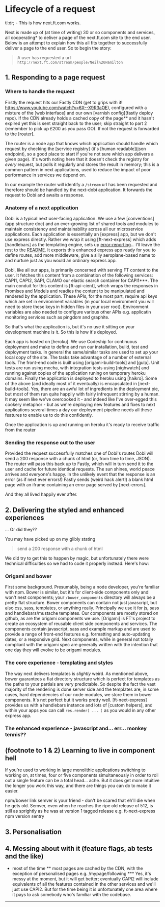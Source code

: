 # Lifecycle of a request

tl:dr; - This is how next.ft.com works.

Next is made up of (at time of writing) 30 or so components and services, all cooperating* to deliver a page of the next.ft.com site to the end user. Below is an attempt to explain how this all fits together to successfully deliver a page to the end user. So to begin the story:

> A user has requested a url `http://next.ft.com/stream/people/Neil%20Hamilton`

## 1. Responding to a page request

### Where to handle the request
Firstly the request hits our Fastly CDN (get to grips with it! https://www.youtube.com/watch?v=6X--X9R3aOE), configured with a mixture of the [web interface] and our own [varnish config](fastly deploy repo). If the CDN already holds a cached copy of the page** and it hasn't expired yet this is sent straight back to the user; skip straight to part 2 (remember to pick up £200 as you pass GO). If not the request is forwarded to the [router].

The router is a node app that knows which application should handle which request by checking the [service registry] (it's [human readable](json endpoint), so a good place to start if you're not sure which app delivers a given page). It's worth noting here that it doesn't check the registry for *every* request, but polls it regularly and stores the result in memory; this is a common pattern in next applications, used to reduce the impact of poor performance in services we depend on.

In our example the router will identify a `/stream` url has been requested and therefore should be handled by the next-dobi application. It forwards the request to Dobi and awaits a response.

### Anatomy of a next application
Dobi is a typical next user-facing application. We use a few [conventions](app structure doc) and an ever-growing list of shared tools and modules to maintain consistency and maintainability across all our microservice applications. Each application is essentially an [express] app, but we don't use express directly. Rather we wrap it using [ft-next-express] which adds [handlebars] as the templating engine, sets up [error-reporting](express-errors-handler)... I'll leave the rest to the [README](https://github.com/Financial-Times/next-express). It exports this enhanced express app ready for you to define routes, add more middleware, give a silly aeroplane-based name to and nurture just as you would an ordinary express app.

Dobi, like all our apps, is primarily concerned with serving FT content to the user. It fetches this content from a combination of the following services: CAPI1, CAPI2, SAPI, CLAMO our elastic search container for CAPI1***. The main conduit for this content is [ft-api-cient], which wraps the responses in Promises and Models and readies the content to be manipulated and rendered by the application. These APIs, for the most part, require api keys which are set in environment variables (in your local environment you will need to store these keys in hidden files in your user root). Environment variables are also needed to configure various other APIs e.g. applicatin monitoring services such as pingdom and graphite.

So that's what the application is, but it's no use it sitting on your development machine is it. So this is how it's deployed.

Each app is hosted on [heroku]. We use Codeship for continuous deployment and make to define and run our installation, build, test and deployment tasks. In general the same/similar tasks are used to set up your local copy of the site. The tasks take advantage of a number of external tools. The front-end code is built using [origami-build-tools] and [gulp]. Unit tests are run using mocha, with integration tests using [nighwatch] and running against copies of the application runing on temporary heroku domains. Finally the application is deployed to heroku using [haikro]. Some of the above (and ideally most of it eventually) is encapsulated in [next-build-tools]. Yes, there are an awful lot of ingredients in the deployment pie, but most of them run quite happily with fairly infrequent stirring by a human. It may seem like we've overcooked it - and indeed like I've over-egged this cookery metaphor - but as we're deploying new features and fixes to next applications several times a day our deployment pipeline needs all these features to enable us to do this confidently.

Once the application is up and running on heroku it's ready to receive traffic from the router

### Sending the response out to the user
Provided the request successfully matches one of Dobi's routes Dobi will send a 200 response with a chunk of html (or, from time to time, JSON). The router will pass this back up to Fastly, which will in turn send it to the user and cache for future identical requests. The sun shines, world peace arrives and everyone's happy. In the unlikely event that the response is an error (as if next ever errors!) Fastly sends (weird hack alert!) a blank html page with an iframe containing an error page served by [next-errors].

And they all lived happily ever after.

## 2. Delivering the styled and enhanced experiences
... Or did they??

You may have picked up on my glibly stating

> send a 200 response with a chunk of html

We did try to get this to happen by magic, but unfortunately there were technical difficulties so we had to code it properly instead. Here's how:

### Origami and bower
First some background. Presumably, being a node developer, you're familiar with npm. Bower is similar, but it's for client-side components only and won't nest components; your `/bower_components` directory will always be a pretty flat structure. Bower components can contain not just javascript, but also css, sass, templates, or anything really. Principally we use it for js, sass and handlebars/mustache templates. Our components are mostly stored on github, as are the origami components we use. [Origami] is FT's project to create an ecosystem of reusable client side components and services. The components contain javascript, sass and example markup and are used to provide a range of front-end features e.g. formatting and auto-updating dates, or a responsive grid. Next components, while in general not totally compliant with the origami spec are generally written with the intention that one day they will evolve to be origami modules.

### The core experience - templating and styles
The way next delivers templates is *slightly* weird. As mentioned above, bower guarantees a flat directory structure which is perfect for templates as the paths to your partials are very predictable. So despite the fact the vast majority of the rendering is done server side and the templates are, in some cases, hard dependencies of our node modules, we store them in bower components. It's not perfect but it works pretty well. [ft-next-express] provides us with a handlebars instance and lots of [custom helpers], and within your apps you can call `res.render( ... )` as you would in any other express app.

### The enhanced experience - javascript and... err... monkey tennis??

## (footnote to 1 & 2) Learning to live in component hell
If you're used to working in large monolithic applications switching to working on, at times, four or five components simultaneously in order to roll out a single feature can be a total head... ache. But it does get more intuitive the longer you work this way, and there are things you can do to make it easier.

npm/bower link
semver is your friend - don't be scared that eh'll die when he gets old. Semver, even when he reaches the ripe old release of 512, is still as sprightly as he was at version 1
tagged release e.g. ft-next-express
npm version
sentry

## 3. Personalisation

## 4. Messing about with it (feature flags, ab tests and the like)



* most of the time
** most pages are cached by the CDN, with the exception of personalised pages e.g. /mypage/following
*** Yes, it's messy at the moment, but it will get better; eventually CAPI2 will include equivalents of all the features contained in the other services and we'll just use CAPI2. But for the time being it is unfortunately one area where it pays to ask somebody who's familiar with the codebase.
****